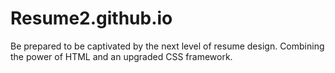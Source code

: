 # Resume2.github.io
Be prepared to be captivated by the next level of resume design. Combining the power of HTML and an upgraded CSS framework.
